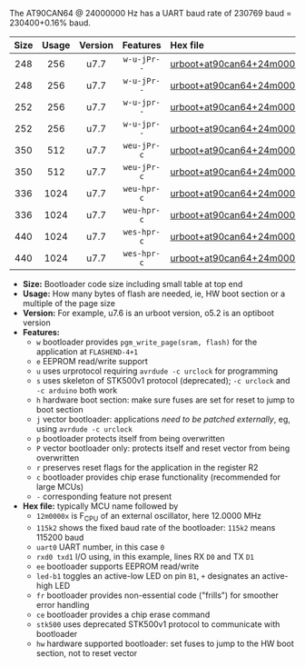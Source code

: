 The AT90CAN64 @ 24000000 Hz has a UART baud rate of 230769 baud = 230400+0.16% baud.

|Size|Usage|Version|Features|Hex file|
|:-:|:-:|:-:|:-:|:--|
|248|256|u7.7|`w-u-jPr--`|[urboot+at90can64+24m0000x++230k4_uart0_rxe0_txe1_led+b5.hex](https://raw.githubusercontent.com/stefanrueger/urboot.hex/main/cores/megacore/at90can64/external_oscillator/fcpu+24m0000_Hz/br++230k4_bps/urboot+at90can64+24m0000x++230k4_uart0_rxe0_txe1_led+b5.hex)|
|248|256|u7.7|`w-u-jPr--`|[urboot+at90can64+24m0000x++230k4_uart1_rxd2_txd3_led+b5.hex](https://raw.githubusercontent.com/stefanrueger/urboot.hex/main/cores/megacore/at90can64/external_oscillator/fcpu+24m0000_Hz/br++230k4_bps/urboot+at90can64+24m0000x++230k4_uart1_rxd2_txd3_led+b5.hex)|
|252|256|u7.7|`w-u-jpr--`|[urboot+at90can64+24m0000x++230k4_uart0_rxe0_txe1_led+b5_fr.hex](https://raw.githubusercontent.com/stefanrueger/urboot.hex/main/cores/megacore/at90can64/external_oscillator/fcpu+24m0000_Hz/br++230k4_bps/urboot+at90can64+24m0000x++230k4_uart0_rxe0_txe1_led+b5_fr.hex)|
|252|256|u7.7|`w-u-jpr--`|[urboot+at90can64+24m0000x++230k4_uart1_rxd2_txd3_led+b5_fr.hex](https://raw.githubusercontent.com/stefanrueger/urboot.hex/main/cores/megacore/at90can64/external_oscillator/fcpu+24m0000_Hz/br++230k4_bps/urboot+at90can64+24m0000x++230k4_uart1_rxd2_txd3_led+b5_fr.hex)|
|350|512|u7.7|`weu-jPr-c`|[urboot+at90can64+24m0000x++230k4_uart0_rxe0_txe1_ee_led+b5_fr_ce.hex](https://raw.githubusercontent.com/stefanrueger/urboot.hex/main/cores/megacore/at90can64/external_oscillator/fcpu+24m0000_Hz/br++230k4_bps/urboot+at90can64+24m0000x++230k4_uart0_rxe0_txe1_ee_led+b5_fr_ce.hex)|
|350|512|u7.7|`weu-jPr-c`|[urboot+at90can64+24m0000x++230k4_uart1_rxd2_txd3_ee_led+b5_fr_ce.hex](https://raw.githubusercontent.com/stefanrueger/urboot.hex/main/cores/megacore/at90can64/external_oscillator/fcpu+24m0000_Hz/br++230k4_bps/urboot+at90can64+24m0000x++230k4_uart1_rxd2_txd3_ee_led+b5_fr_ce.hex)|
|336|1024|u7.7|`weu-hpr-c`|[urboot+at90can64+24m0000x++230k4_uart0_rxe0_txe1_ee_led+b5_fr_ce_hw.hex](https://raw.githubusercontent.com/stefanrueger/urboot.hex/main/cores/megacore/at90can64/external_oscillator/fcpu+24m0000_Hz/br++230k4_bps/urboot+at90can64+24m0000x++230k4_uart0_rxe0_txe1_ee_led+b5_fr_ce_hw.hex)|
|336|1024|u7.7|`weu-hpr-c`|[urboot+at90can64+24m0000x++230k4_uart1_rxd2_txd3_ee_led+b5_fr_ce_hw.hex](https://raw.githubusercontent.com/stefanrueger/urboot.hex/main/cores/megacore/at90can64/external_oscillator/fcpu+24m0000_Hz/br++230k4_bps/urboot+at90can64+24m0000x++230k4_uart1_rxd2_txd3_ee_led+b5_fr_ce_hw.hex)|
|440|1024|u7.7|`wes-hpr-c`|[urboot+at90can64+24m0000x++230k4_uart0_rxe0_txe1_ee_led+b5_fr_ce_stk500_hw.hex](https://raw.githubusercontent.com/stefanrueger/urboot.hex/main/cores/megacore/at90can64/external_oscillator/fcpu+24m0000_Hz/br++230k4_bps/urboot+at90can64+24m0000x++230k4_uart0_rxe0_txe1_ee_led+b5_fr_ce_stk500_hw.hex)|
|440|1024|u7.7|`wes-hpr-c`|[urboot+at90can64+24m0000x++230k4_uart1_rxd2_txd3_ee_led+b5_fr_ce_stk500_hw.hex](https://raw.githubusercontent.com/stefanrueger/urboot.hex/main/cores/megacore/at90can64/external_oscillator/fcpu+24m0000_Hz/br++230k4_bps/urboot+at90can64+24m0000x++230k4_uart1_rxd2_txd3_ee_led+b5_fr_ce_stk500_hw.hex)|

- **Size:** Bootloader code size including small table at top end
- **Usage:** How many bytes of flash are needed, ie, HW boot section or a multiple of the page size
- **Version:** For example, u7.6 is an urboot version, o5.2 is an optiboot version
- **Features:**
  + `w` bootloader provides `pgm_write_page(sram, flash)` for the application at `FLASHEND-4+1`
  + `e` EEPROM read/write support
  + `u` uses urprotocol requiring `avrdude -c urclock` for programming
  + `s` uses skeleton of STK500v1 protocol (deprecated); `-c urclock` and `-c arduino` both work
  + `h` hardware boot section: make sure fuses are set for reset to jump to boot section
  + `j` vector bootloader: applications *need to be patched externally*, eg, using `avrdude -c urclock`
  + `p` bootloader protects itself from being overwritten
  + `P` vector bootloader only: protects itself and reset vector from being overwritten
  + `r` preserves reset flags for the application in the register R2
  + `c` bootloader provides chip erase functionality (recommended for large MCUs)
  + `-` corresponding feature not present
- **Hex file:** typically MCU name followed by
  + `12m0000x` is F<sub>CPU</sub> of an external oscillator, here 12.0000 MHz
  + `115k2` shows the fixed baud rate of the bootloader: `115k2` means 115200 baud
  + `uart0` UART number, in this case `0`
  + `rxd0 txd1` I/O using, in this example, lines RX `D0` and TX `D1`
  + `ee` bootloader supports EEPROM read/write
  + `led-b1` toggles an active-low LED on pin `B1`, `+` designates an active-high LED
  + `fr` bootloader provides non-essential code ("frills") for smoother error handling
  + `ce` bootloader provides a chip erase command
  + `stk500` uses deprecated STK500v1 protocol to communicate with bootloader
  + `hw` hardware supported bootloader: set fuses to jump to the HW boot section, not to reset vector
